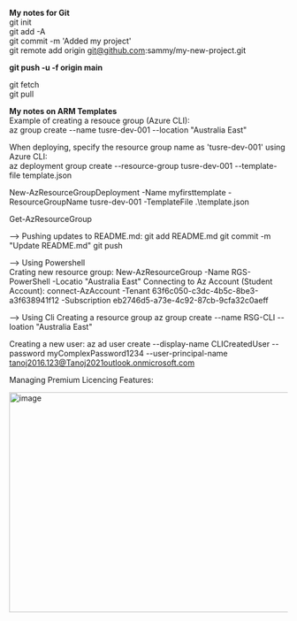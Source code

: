 **My notes for Git**  
git init  
git add -A  
git commit -m 'Added my project'  
git remote add origin git@github.com:sammy/my-new-project.git  

**git push -u -f origin main**

git fetch  
git pull  

**My notes on ARM Templates**   
Example of creating a resouce group (Azure CLI):  
az group create --name tusre-dev-001 --location "Australia East"  

When deploying, specify the resource group name as 'tusre-dev-001' using Azure CLI:  
az deployment group create --resource-group tusre-dev-001 --template-file template.json  

New-AzResourceGroupDeployment -Name myfirsttemplate -ResourceGroupName tusre-dev-001 -TemplateFile .\template.json  


Get-AzResourceGroup  

--> Pushing updates to README.md: 
git add README.md 
git commit -m "Update README.md" 
git push 

--> Using Powershell  
Crating new resource group: New-AzResourceGroup -Name RGS-PowerShell -Locatio "Australia East" 
Connecting to Az Account (Student Account): 
connect-AzAccount -Tenant 63f6c050-c3dc-4b5c-8be3-a3f638941f12 -Subscription eb2746d5-a73e-4c92-87cb-9cfa32c0aeff 

--> Using Cli 
Creating a resource group 
az group create --name RSG-CLI --loation "Australia East" 

Creating a new user: 
az ad user create --display-name CLICreatedUser --password myComplexPassword1234 --user-principal-name tanoj2016.123@Tanoj2021outlook.onmicrosoft.com 

Managing Premium Licencing Features: 

<img width="782" height="398" alt="image" src="https://github.com/user-attachments/assets/7905f92a-3c1a-4576-b3de-73626f35a9f0" /> 





